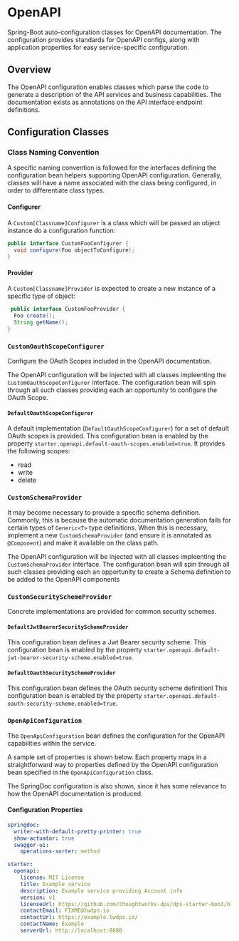# OpenAPI

Spring-Boot auto-configuration classes for OpenAPI documentation.
The configuration provides standards for OpenAPI configs, along with application properties for easy service-specific configuration.

## Overview

The OpenAPI configuration enables classes which parse the code to generate a description of the API services and business capabilities.
The documentation exists as annotations on the API interface endpoint definitions.

## Configuration Classes

### Class Naming Convention

A specific naming convention is followed for the interfaces defining the configuration bean helpers supporting OpenAPI configuration.
Generally, classes will have a name associated with the class being configured, in order to differentiate class types.

#### Configurer

A `Custom[Classname]Configurer` is a class which will be passed an object instance do a configuration function:

```java
public interface CustomFooConfigurer {
  void configure(Foo objectToConfigure);
}
```

#### Provider

A `Custom[Classname]Provider` is expected to create a new instance of a specific type of object:

```java
 public interface CustomFooProvider {
  Foo create();
  String getName();
}
```

### `CustomOauthScopeConfigurer`

Configure the OAuth Scopes included in the OpenAPI documentation.

The OpenAPI configuration will be injected with all classes impleenting the `CustomOauthScopeConfigurer` interface.
The configuration bean will spin through all such classes providing each an opportunity to configure the OAuth Scope.

#### `DefaultOauthScopeConfigurer`

A default implementation (`DefaultOauthScopeConfigurer`) for a set of default OAuth scopes is provided.
This configuration bean is enabled by the property `starter.openapi.default-oauth-scopes.enabled=true`.
It provides the following scopes:

* read
* write
* delete

### `CustomSchemaProvider`

It may become necessary to provide a specific schema definition.
Commonly, this is because the automatic documentation generation fails for certain types of `Generic<T>` type definitions.
When this is necessary, implement a new `CustomSchemaProvider` (and ensure it is annotated as `@Component`) and make it available on the class path.

The OpenAPI configuration will be injected with all classes impleenting the `CustomSchemaProvider` interface.
The configuration bean will spin through all such classes providing each an opportunity to create a Schema definition to be added to the OpenAPI components

### `CustomSecuritySchemeProvider`

Concrete implementations are provided for common security schemes.

#### `DefaultJwtBearerSecuritySchemeProvider`

This configuration bean defines a Jwt Bearer security scheme.
This configuration bean is enabled by the property `starter.openapi.default-jwt-bearer-security-scheme.enabled=true`.

#### `DefaultOauthSecuritySchemeProvider`

This configuration bean defines the OAuth security scheme definitionl
This configuration bean is enabled by the property `starter.openapi.default-oauth-security-scheme.enabled=true`.

### `OpenApiConfiguration`

The `OpenApiConfiguration` bean defines the configuration for the OpenAPI capabilities within the service.

A sample set of properties is shown below.
Each property maps in a straightforward way to properties defined by the OpenAPI configuration bean specified in the `OpenApiConfiguration` class.

The SpringDoc configuration is also shown, since it has some relevance to how the OpenAPI documentation is produced.

#### Configuration Properties

```yaml
springdoc:
  writer-with-default-pretty-printer: true
  show-actuator: true
  swagger-ui:
    operations-sorter: method

starter:
  openapi:
    license: MIT License
    title: Example service
    description: Example service providing Account info
    version: v1
    licenseUrl: https://github.com/thoughtworks-dps/dps-starter-boot/blob/master/LICENSE
    contactEmail: FIXME@twdps.io
    contactUrl: https://example.twdps.io/
    contactName: Example
    serverUrl: http://localhost:8080
```
